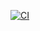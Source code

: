 [![CI](https://github.com/iampsrv/py-flask-ga/actions/workflows/main.yml/badge.svg)](https://github.com/iampsrv/py-flask-ga/actions/workflows/main.yml)
